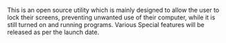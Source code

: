 This is an open source utility which is mainly designed to allow the user to lock their screens, preventing unwanted use of their computer, while it is still turned on and running programs. Various Special features will be released as per the launch date.